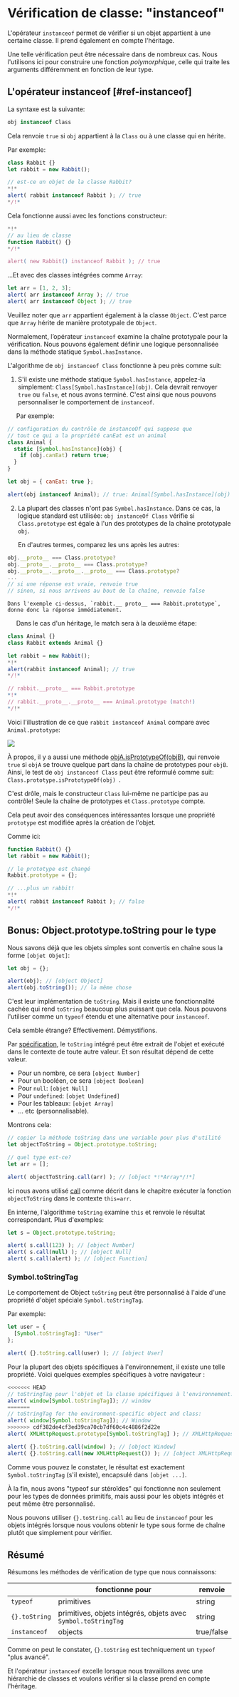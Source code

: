 # Vérification de classe: "instanceof"

L'opérateur `instanceof` permet de vérifier si un objet appartient à une certaine classe. Il prend également en compte l'héritage.

Une telle vérification peut être nécessaire dans de nombreux cas. Nous l'utilisons ici pour construire une fonction *polymorphique*, celle qui traite les arguments différemment en fonction de leur type.

## L'opérateur instanceof [#ref-instanceof]

La syntaxe est la suivante:
```js
obj instanceof Class
```

Cela renvoie `true` si `obj` appartient à la `Class` ou à une classe qui en hérite.

Par exemple:

```js run
class Rabbit {}
let rabbit = new Rabbit();

// est-ce un objet de la classe Rabbit?
*!*
alert( rabbit instanceof Rabbit ); // true
*/!*
```

Cela fonctionne aussi avec les fonctions constructeur:

```js run
*!*
// au lieu de classe
function Rabbit() {}
*/!*

alert( new Rabbit() instanceof Rabbit ); // true
```

...Et avec des classes intégrées comme `Array`:

```js run
let arr = [1, 2, 3];
alert( arr instanceof Array ); // true
alert( arr instanceof Object ); // true
```

Veuillez noter que `arr` appartient également à la classe `Object`. C'est parce que `Array` hérite de manière prototypale de `Object`.

Normalement, l’opérateur `instanceof` examine la chaîne prototypale pour la vérification. Nous pouvons également définir une logique personnalisée dans la méthode statique `Symbol.hasInstance`.

L'algorithme de `obj instanceof Class` fonctionne à peu près comme suit:

1. S'il existe une méthode statique `Symbol.hasInstance`, appelez-la simplement: `Class[Symbol.hasInstance](obj)`. Cela devrait renvoyer `true` ou `false`, et nous avons terminé. C'est ainsi que nous pouvons personnaliser le comportement de `instanceof`.

     Par exemple:

```js run
// configuration du contrôle de instanceOf qui suppose que
// tout ce qui a la propriété canEat est un animal
class Animal {
  static [Symbol.hasInstance](obj) {
    if (obj.canEat) return true;
  }
}

let obj = { canEat: true };

alert(obj instanceof Animal); // true: Animal[Symbol.hasInstance](obj) est appelée
```

2. La plupart des classes n'ont pas `Symbol.hasInstance`. Dans ce cas, la logique standard est utilisée: `obj instanceOf Class` vérifie si `Class.prototype` est égale à l'un des prototypes de la chaîne prototypale `obj`.

    En d'autres termes, comparez les uns après les autres:
```js
obj.__proto__ === Class.prototype?
obj.__proto__.__proto__ === Class.prototype?
obj.__proto__.__proto__.__proto__ === Class.prototype?
...
// si une réponse est vraie, renvoie true
// sinon, si nous arrivons au bout de la chaîne, renvoie false
```

    Dans l'exemple ci-dessus, `rabbit.__ proto__ === Rabbit.prototype`, donne donc la réponse immédiatement.

     Dans le cas d'un héritage, le match sera à la deuxième étape:

```js run
class Animal {}
class Rabbit extends Animal {}

let rabbit = new Rabbit();
*!*
alert(rabbit instanceof Animal); // true
*/!*

// rabbit.__proto__ === Rabbit.prototype
*!*
// rabbit.__proto__.__proto__ === Animal.prototype (match!)
*/!*
```

Voici l'illustration de ce que `rabbit instanceof Animal` compare avec `Animal.prototype`:

![](instanceof.svg)

À propos, il y a aussi une méthode [objA.isPrototypeOf(objB)](https://developer.mozilla.org/fr/docs/Web/JavaScript/Reference/Objets_globaux/Object/isPrototypeOf), qui renvoie `true` si `objA` se trouve quelque part dans la chaîne de prototypes pour `objB`. Ainsi, le test de `obj instanceof Class` peut être reformulé comme suit: `Class.prototype.isPrototypeOf(obj) `.

C'est drôle, mais le constructeur `Class` lui-même ne participe pas au contrôle! Seule la chaîne de prototypes et `Class.prototype` compte.

Cela peut avoir des conséquences intéressantes lorsque une propriété `prototype` est modifiée après la création de l'objet.

Comme ici:

```js run
function Rabbit() {}
let rabbit = new Rabbit();

// le prototype est changé
Rabbit.prototype = {};

// ...plus un rabbit!
*!*
alert( rabbit instanceof Rabbit ); // false
*/!*
```

## Bonus: Object.prototype.toString pour le type

Nous savons déjà que les objets simples sont convertis en chaîne sous la forme `[objet Objet]`:

```js run
let obj = {};

alert(obj); // [object Object]
alert(obj.toString()); // la même chose
```

C'est leur implémentation de `toString`. Mais il existe une fonctionnalité cachée qui rend `toString` beaucoup plus puissant que cela. Nous pouvons l'utiliser comme un `typeof` étendu et une alternative pour `instanceof`.

Cela semble étrange? Effectivement. Démystifions.

Par [spécification](https://tc39.github.io/ecma262/#sec-object.prototype.tostring), le `toString` intégré peut être extrait de l'objet et exécuté dans le contexte de toute autre valeur. Et son résultat dépend de cette valeur.

- Pour un nombre, ce sera `[object Number]`
- Pour un booléen, ce sera `[object Boolean]`
- Pour `null`: `[objet Null]`
- Pour `undefined`: `[objet Undefined]`
- Pour les tableaux: `[objet Array]`
- ... etc (personnalisable).

Montrons cela:

```js run
// copier la méthode toString dans une variable pour plus d'utilité
let objectToString = Object.prototype.toString;

// quel type est-ce?
let arr = [];

alert( objectToString.call(arr) ); // [object *!*Array*/!*]
```

Ici nous avons utilisé [call](https://developer.mozilla.org/fr/docs/Web/JavaScript/Reference/Objets_globaux/Function/call) comme décrit dans le chapitre [](info:call-apply-decorators) exécuter la fonction `objectToString` dans le contexte `this=arr`.

En interne, l'algorithme `toString` examine `this` et renvoie le résultat correspondant. Plus d'exemples:

```js run
let s = Object.prototype.toString;

alert( s.call(123) ); // [object Number]
alert( s.call(null) ); // [object Null]
alert( s.call(alert) ); // [object Function]
```

### Symbol.toStringTag

Le comportement de Object `toString` peut être personnalisé à l'aide d'une propriété d'objet spéciale `Symbol.toStringTag`.

Par exemple:

```js run
let user = {
  [Symbol.toStringTag]: "User"
};

alert( {}.toString.call(user) ); // [object User]
```

Pour la plupart des objets spécifiques à l'environnement, il existe une telle propriété. Voici quelques exemples spécifiques à votre navigateur :

```js run
<<<<<<< HEAD
// toStringTag pour l'objet et la classe spécifiques à l'environnement:
alert( window[Symbol.toStringTag]); // window
=======
// toStringTag for the environment-specific object and class:
alert( window[Symbol.toStringTag]); // Window
>>>>>>> cdf382de4cf3ed39ca70cb7df60c4c4886f2d22e
alert( XMLHttpRequest.prototype[Symbol.toStringTag] ); // XMLHttpRequest

alert( {}.toString.call(window) ); // [object Window]
alert( {}.toString.call(new XMLHttpRequest()) ); // [object XMLHttpRequest]
```

Comme vous pouvez le constater, le résultat est exactement `Symbol.toStringTag` (s'il existe), encapsulé dans `[objet ...]`.

À la fin, nous avons "typeof sur stéroïdes" qui fonctionne non seulement pour les types de données primitifs, mais aussi pour les objets intégrés et peut même être personnalisé.

Nous pouvons utiliser `{}.toString.call` au lieu de `instanceof` pour les objets intégrés lorsque nous voulons obtenir le type sous forme de chaîne plutôt que simplement pour vérifier.

## Résumé

Résumons les méthodes de vérification de type que nous connaissons:

|               | fonctionne pour   |  renvoie      |
|---------------|-------------|---------------|
| `typeof`      | primitives  |  string       |
| `{}.toString` | primitives, objets intégrés, objets avec `Symbol.toStringTag`   |       string |
| `instanceof`  | objects     |  true/false   |

Comme on peut le constater, `{}.toString` est techniquement un `typeof` "plus avancé".

Et l'opérateur `instanceof` excelle lorsque nous travaillons avec une hiérarchie de classes et voulons vérifier si la classe prend en compte l'héritage.
